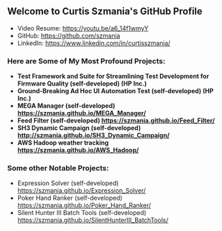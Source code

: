 ## Welcome to Curtis Szmania's GitHub Profile

* Video Resume: https://youtu.be/a6_14f1wmyY
* GitHub: https://github.com/szmania
* LinkedIn: https://www.linkedin.com/in/curtisszmania/

### Here are Some of My Most Profound Projects:
* **Test Framework and Suite for Streamlining Test Development for Firmware Quality (self-developed) (HP Inc.)**
* **Ground-Breaking Ad Hoc UI Automation Test (self-developed) (HP Inc.)**
* **MEGA Manager (self-developed) https://szmania.github.io/MEGA_Manager/**
* **Feed Filter (self-developed) https://szmania.github.io/Feed_Filter/**
* **SH3 Dynamic Campaign (self-developed) http://szmania.github.io/SH3_Dynamic_Campaign/**
* **AWS Hadoop weather tracking https://szmania.github.io/AWS_Hadoop/**

### Some other Notable Projects:
* Expression Solver (self-developed) https://szmania.github.io/Expression_Solver/
* Poker Hand Ranker (self-developed) https://szmania.github.io/Poker_Hand_Ranker/
* Silent Hunter III Batch Tools (self-developed) https://szmania.github.io/SilentHunterIII_BatchTools/

